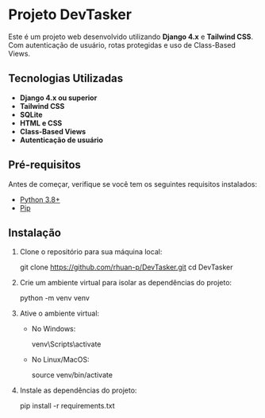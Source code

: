 # Projeto DevTasker

Este é um projeto web desenvolvido utilizando **Django 4.x** e **Tailwind CSS**. Com autenticação de usuário, rotas protegidas e uso de Class-Based Views.

## Tecnologias Utilizadas

- **Django 4.x ou superior**
- **Tailwind CSS**
- **SQLite**
- **HTML e CSS**
- **Class-Based Views**
- **Autenticação de usuário**

## Pré-requisitos

Antes de começar, verifique se você tem os seguintes requisitos instalados:

- [Python 3.8+](https://www.python.org/downloads/)
- [Pip](https://pip.pypa.io/en/stable/)

## Instalação

1. Clone o repositório para sua máquina local:

   git clone https://github.com/rhuan-p/DevTasker.git
   cd DevTasker

2. Crie um ambiente virtual para isolar as dependências do projeto:

   python -m venv venv

3. Ative o ambiente virtual:

   - No Windows:

     venv\Scripts\activate

   - No Linux/MacOS:

     source venv/bin/activate

4. Instale as dependências do projeto:

   pip install -r requirements.txt
